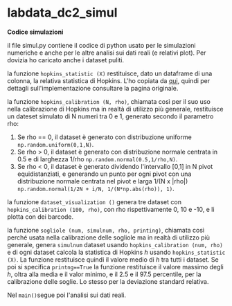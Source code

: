 # labdata_dc2_simul
**Codice simulazioni**

il file simul.py contiene il codice di python usato per le simulazioni numeriche e anche per le altre analisi sui dati reali (e relativi plot). Per dovizia ho caricato anche i dataset puliti.

la funzione ``hopkins_statistic (X)`` restituisce, dato un dataframe di una colonna, la relativa statistica di Hopkins. L'ho copiata da [qui](https://github.com/prathmachowksey/Hopkins-Statistic-Clustering-Tendency/blob/master/.ipynb_checkpoints/Hopkins-Statistic-Clustering-Tendency-checkpoint.ipynb), quindi per dettagli sull'implementazione consultare la pagina originale.

la funzione ``hopkins_calibration (N, rho)``, chiamata così per il suo uso nella calibrazione di Hopkins ma in realtà di utilizzo più generale, restituisce un dateset simulato di N numeri tra 0 e 1, generato secondo il parametro rho:

1. Se rho == 0, il dataset è generato con distribuzione uniforme ``np.random.uniform(0,1,N)``.
2. Se rho > 0, il dataset è generato con distribuzione normale centrata in 0.5 e di larghezza 1/rho ``np.random.normal(0.5,1/rho,N)``.
3. Se rho < 0, il dataset è generato dividendo l'intervallo [0,1] in N pivot equidistanziati, e generando un punto per ogni pivot con una distribuzione normale centrata nel pivot e larga 1/(N x |rho|) ``np.random.normal(1/2N + i/N, 1/(N*np.abs(rho)), 1)``.

la funzione ``dataset_visualization ()`` genera tre dataset con ``hopkins_calibration (100, rho)``, con rho rispettivamente 0, 10 e -10, e li plotta con dei barcode.

la funzione ``sogliole (num, simulnum, rho, printing)``, chiamata così perché usata nella calibrazione delle sogliole ma in realtà di utilizzo più generale, genera ``simulnum`` dataset usando ``hopkins_calibration (num, rho)`` e di ogni dataset calcola la statistica di Hopkins *h* usando ``hopkins_statistic (X)``. La funzione restituisce quindi il valore medio di *h* tra tutti i dataset. Se poi si specifica ``printng==True`` la funzione restituisce il valore massimo degli *h*, oltra alla media e il valor minimo, e il 2.5 e il 97.5 percentile, per la calibrazione delle soglie. Lo stesso per la deviazione standard relativa.

Nel ``main()``segue poi l'analisi sui dati reali.
